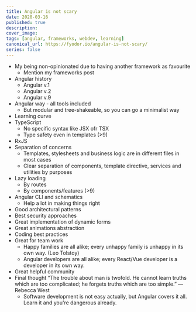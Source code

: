 ```yaml
---
title: Angular is not scary
date: 2020-03-16
published: true
description: 
cover_image: 
tags: [angular, frameworks, webdev, learning]
canonical_url: https://fyodor.io/angular-is-not-scary/
series: false
---
```


* My being non-opinionated due to having another framework as favourite
    * Mention my frameworks post
* Angular history
    * Angular v.1
    * Angular v.2
    * Angular v.9
* Angular way - all tools included
    * But modular and tree-shakeable, so you can go a minimalist way
* Learning curve
* TypeScript
    * No specific syntax like JSX ofr TSX
    * Type safety even in templates (>9)
* RxJS
* Separation of concerns 
    * Templates, stylesheets and business logic are in different files in most cases
    * Clear separation of components, template directive, services and utilities by purposes
* Lazy loading
    * By routes
    * By components/features (>9)
* Angular CLI and schematics
    * Help a lot in making things right
* Good architectural patterns
* Best security approaches
* Great implementation of dynamic forms
* Great animations abstraction
* Coding best practices
* Great for team work
    * Happy families are all alike; every unhappy family is unhappy in its own way. (Leo Tolstoy)
    * Angular developers are all alike; every React/Vue developer is a developer in its own way.
* Great helpful community
* Final thought “The trouble about man is twofold. He cannot learn truths which are too complicated; he forgets truths which are too simple.” ― Rebecca West
    * Software development is not easy actually, but Angular covers it all. Learn it and you're dangerous already.
